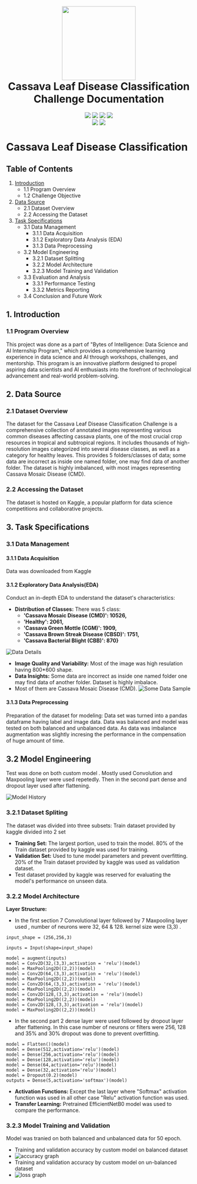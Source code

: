 <div align="center">
      <h1> <img src="http://bytesofintelligences.com/wp-content/uploads/2023/03/Exploring-AIs-Secrets-1.png" width="200px"><br/> Cassava Leaf Disease Classification Challenge Documentation </h1>
     </div>

<body>
<p align="center">
  <a href="mailto:mdmnb435@gmail.com"><img src="https://img.shields.io/badge/Email-mdmnb435%40gmail.com-blue?style=flat-square&logo=gmail"></a>
  <a href="https://github.com/nobi004"><img src="https://img.shields.io/badge/GitHub-Mahmudun Nobi-lightgrey?style=flat-square&logo=github"></a>
  <a href="https://linkedin.com/in/nobi04"><img src="https://img.shields.io/badge/LinkedIn-Mahmudun%20Nobi-blue?style=flat-square&logo=linkedin"></a>
  <a href="https://mahmudunnobi.streamlit.app/"><img src="https://img.shields.io/badge/Website-Mahmudun%20Nobi-lightgrey?style=flat-square&logo=google-chrome"></a>

  <br>
  <img src="https://img.shields.io/badge/Phone-%2B8801530045859-green?style=flat-square&logo=whatsapp">
  <a href="https://www.hackerrank.com/profile/mdmnb435"><img src="https://img.shields.io/badge/Hackerrank-Mahmudun%20Nobi-green?style=flat-square&logo=hackerrank"></a>
</p>




# Cassava Leaf Disease Classification

## Table of Contents
1. [Introduction](#introduction)
   - 1.1 Program Overview
   - 1.2 Challenge Objective
2. [Data Source](#data-source)
   - 2.1 Dataset Overview
   - 2.2 Accessing the Dataset
3. [Task Specifications](#task-specifications)
   - 3.1 Data Management
     - 3.1.1 Data Acquisition
     - 3.1.2 Exploratory Data Analysis (EDA)
     - 3.1.3 Data Preprocessing
   - 3.2 Model Engineering
     - 3.2.1 Dataset Splitting
     - 3.2.2 Model Architecture
     - 3.2.3 Model Training and Validation
   - 3.3 Evaluation and Analysis
     - 3.3.1 Performance Testing
     - 3.3.2 Metrics Reporting
   - 3.4 Conclusion and Future Work
## 1. Introduction

### 1.1 Program Overview
This project was done as a part of "Bytes of Intelligence: Data Science and AI Internship Program," which provides a comprehensive learning experience in data science and AI through workshops, challenges, and mentorship. This program is an innovative platform designed to propel aspiring data scientists and AI enthusiasts into the forefront of technological advancement and real-world problem-solving.

## 2. Data Source

### 2.1 Dataset Overview
The dataset for the Cassava Leaf Disease Classification Challenge is a comprehensive collection of annotated images representing various common diseases affecting cassava plants, one of the most crucial crop resources in tropical and subtropical regions. It includes thousands of high-resolution images categorized into several disease classes, as well as a category for healthy leaves. This provides 5 folders/classes of data; some data are incorrect as inside one named folder, one may find data of another folder. The dataset is highly imbalanced, with most images representing Cassava Mosaic Disease (CMD).

### 2.2 Accessing the Dataset
The dataset is hosted on Kaggle, a popular platform for data science competitions and collaborative projects.

## 3. Task Specifications

### 3.1 Data Management

#### 3.1.1 Data Acquisition
Data was downloaded from Kaggle

#### 3.1.2 Exploratory Data Analysis(EDA)
Conduct an in-depth EDA to understand the dataset's characteristics:
   - **Distribution of Classes:** There was 5 class:
     - **'Cassava Mosaic Disease (CMD)': 10526,**
     - **'Healthy': 2061,**
     - **'Cassava Green Mottle (CGM)': 1909,**
     - **'Cassava Brown Streak Disease (CBSD)': 1751,**
     - **'Cassava Bacterial Blight (CBB)': 870}**



![Data Details](https://github.com/ArtificialIntelligenceResearch/Cassava-leaf-disease-classification-by-M.Nobi-/blob/main/Images/Screenshot%202024-07-15%20130344.png)

- **Image Quality and Variability:** Most of the image was high resulation having 800*600 shape.
- **Data Insights:** Some data are incorrect as inside one named folder one may find data of another folder. Dataset is highly imbalace.
- Most of them are Cassava Mosaic Disease (CMD).
![Some Data Sample](https://github.com/ArtificialIntelligenceResearch/Cassava-leaf-disease-classification-by-M.Nobi-/blob/main/Images/Screenshot%202024-07-15%20200508.png)

#### 3.1.3 Data Preprocessing
Preparation of the dataset for modeling: Data set was turned into a pandas dataframe having label and image data. Data was balanced and
model was tested on both balanced and unbalanced data.
 As data was imbalance augmentation was slightly incresing the performance in the compensation of huge amount of time.

## 3.2 Model Engineering
Test was done on both custom model .
Mostly used Convolution and Maxpooling layer were used repetedly. Then in the second part dense and dropout layer used after flattening.

![Model History](https://github.com/ArtificialIntelligenceResearch/Cassava-leaf-disease-classification-by-M.Nobi-/blob/main/Images/Screenshot%202024-07-15%20203319.png)

### 3.2.1 Dataset Spliting
The dataset was divided into three subsets: Train dataset provided by kaggle divided into 2 set
- **Training Set:** The largest portion, used to train the model. 80% of the Train dataset provided by kaggle was used for training.
- **Validation Set:** Used to tune model parameters and prevent overfitting. 20% of the Train dataset provided by kaggle was used as validation dataset.
- Test dataset provided by kaggle was reserved for evaluating the model's performance on unseen data.

### 3.2.2 Model Architecture
**Layer Structure:**
- In the first section 7 Convolutional layer followed by 7 Maxpooling layer used , number of neurons were 32, 64 & 128. kernel size
were (3,3) .

```
input_shape = (256,256,3)

inputs = Input(shape=input_shape)

model = augment(inputs)
model = Conv2D(32,(3,3),activation = 'relu')(model)
model = MaxPooling2D((2,2))(model)
model = Conv2D(64,(3,3),activation = 'relu')(model)
model = MaxPooling2D((2,2))(model)
model = Conv2D(64,(3,3),activation = 'relu')(model)
model = MaxPooling2D((2,2))(model)
model = Conv2D(128,(3,3),activation = 'relu')(model)
model = MaxPooling2D((2,2))(model)
model = Conv2D(128,(3,3),activation = 'relu')(model)
model = MaxPooling2D((2,2))(model)       
 ```


- In the second part 2 dense layer were used followed by dropout layer after flattening. In this case number of neurons or filters were
256, 128 and 35% and 30% dropout was done to prevent overfitting.
 ```
 model = Flatten()(model)
model = Dense(512,activation='relu')(model)
model = Dense(256,activation='relu')(model)
model = Dense(128,activation='relu')(model)
model = Dense(64,activation='relu')(model)
model = Dense(32,activation='relu')(model)
model = Dropout(0.2)(model)
outputs = Dense(5,activation='softmax')(model)
```
- **Activation Functions:** Except the last layer where "Softmax" activation function was used in all other case "Relu" activation
function was used.
- **Transfer Learning:** Pretrained EfficientNetB0 model was used to compare the performance.
### 3.2.3 Model Training and Validation
Model was tranied on both balanced and unbalanced data for 50 epoch.
- Training and validation accuracy by custom model on balanced dataset
- ![accuracy graph](https://github.com/ArtificialIntelligenceResearch/Cassava-leaf-disease-classification-by-M.Nobi-/blob/main/Images/Screenshot%202024-07-16%20124624.png)
- Training and validation accuracy by custom model on un-balanced dataset
- ![loss graph]()
